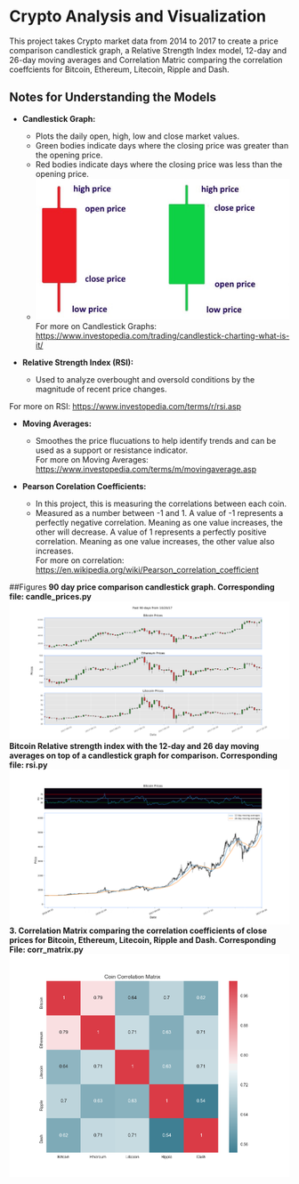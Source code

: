 # Crypto Analysis and Visualization 

This project takes Crypto market data from 2014 to 2017 to create a price comparison candlestick graph, a Relative Strength Index model, 12-day and 26-day moving averages and Correlation Matric comparing the correlation coeffcients for Bitcoin, Ethereum, Litecoin, Ripple and Dash.

## Notes for Understanding the Models
* **Candlestick Graph:** 
    * Plots the daily open, high, low and close market values.
    * Green bodies indicate days where the closing price was greater than the opening price. 
    * Red bodies indicate days where the closing price was less than the opening price. 
    * ![candlestick example](https://github.com/jvanicek/crypto-analysis/blob/development/images/candlestick_components.jpg)<br> 
</a>For more on Candlestick Graphs: https://www.investopedia.com/trading/candlestick-charting-what-is-it/

* **Relative Strength Index (RSI):**
    * Used to analyze overbought and oversold conditions by the magnitude of recent price changes. <br>

</a>For more on RSI: https://www.investopedia.com/terms/r/rsi.asp

* **Moving Averages:**
    * Smoothes the price flucuations to help identify trends and can be used as a support or resistance indicator.<br>
</a>For more on Moving Averages: https://www.investopedia.com/terms/m/movingaverage.asp

* **Pearson Corelation Coefficients:**
    * In this project, this is measuring the correlations between each coin.
    * Measured as a number between -1 and 1. A value of -1 represents a perfectly negative correlation. Meaning as one value increases, the other will decrease. A value of 1 represents a perfectly positive correlation. Meaning as one value increases, the other value also increases. <br>
</a>For more on correlation: https://en.wikipedia.org/wiki/Pearson_correlation_coefficient

##Figures
**90 day price comparison candlestick graph. Corresponding file: candle_prices.py**<br>
![90day candlestick](https://github.com/jvanicek/crypto-analysis/blob/development/images/price_compare_90day.png)<br>
**Bitcoin Relative strength index with the 12-day and 26 day moving averages on top of a candlestick graph for comparison. Corresponding file: rsi.py**<br>
![rsi/simple moving averages](https://github.com/jvanicek/crypto-analysis/blob/development/images/rsi_sma.png)<br>
**3.    Correlation Matrix comparing the correlation coefficients of close prices for Bitcoin, Ethereum, Litecoin, Ripple and Dash. Corresponding File: corr_matrix.py**
![Correlation Matrix](https://github.com/jvanicek/crypto-analysis/blob/development/images/corr_matrix.png)